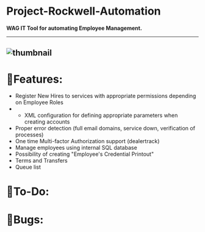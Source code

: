 # Project-Rockwell-Automation
**WAG IT Tool for automating Employee Management.** 

---
![thumbnail](https://i.ibb.co/jDsrN4D/image.png)
---



# 🧬Features:

- Register New Hires to services with appropriate permissions depending on Employee Roles  <br/>
- - XML configuration for defining appropriate parameters when creating accounts <br/>
- Proper error detection (full email domains, service down, verification of processes)  <br/>
- One time Multi-factor Authorization support (dealertrack)  <br/>
- Manage employees using internal SQL database<br/>
- Possibility of creating "Employee's Credential Printout"  <br/>
- Terms and Transfers  <br/>
- Queue list  <br/>


# 📝To-Do:

# 🐜Bugs:

